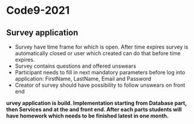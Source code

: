 # Code9-2021  

## Survey application
-   Survey have time frame for which is open. After time expires survey is automatically closed or user which created can do that before time expires.
-   Survey contains questions and offered unswears
-   Participant needs to fill in next mandatory parameters before log into application: FirstName, LastName, Email and Password
-   Creator of survey should have possibility to follow unswears on front end

**urvey application is build. Implementation starting from Database part, then Services and at the and front end. After each parts students will have homework which needs to be finished latest in one month.** 
